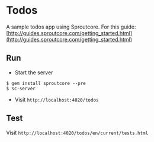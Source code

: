 Todos
===

A sample todos app using Sproutcore. For this guide: [http://guides.sproutcore.com/getting_started.html](http://guides.sproutcore.com/getting_started.html)

Run
---

* Start the server

```
$ gem install sproutcore --pre
$ sc-server
```

* Visit `http://localhost:4020/todos`

Test
---

Visit `http://localhost:4020/todos/en/current/tests.html`